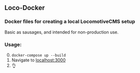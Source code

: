 ## Loco-Docker
### Docker files for creating a local LocomotiveCMS setup

Basic as sausages, and intended for non-production use.

### Usage:
0. `docker-compose up --build`
0. Navigate to [localhost:3000](http://localhost:3000)
0. 👌
